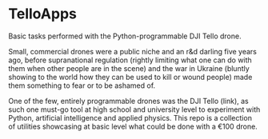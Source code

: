 # TelloApps
Basic tasks performed with the Python-programmable DJI Tello drone.

Small, commercial drones were a public niche and an r&d darling five years ago, before supranational regulation (rightly limiting what one can do with them when other people are in the scene) and the war in Ukraine (bluntly showing to the world how they can be used to kill or wound people) made them something to fear or to be ashamed of. 

One of the few, entirely programmable drones was the DJI Tello (link), as such one must-go tool at high school and university level to experiment with Python, artificial intelligence and applied physics. This repo is a collection of utilities showcasing at basic level what could be done with a €100 drone.

